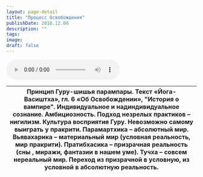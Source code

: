 ```yaml
---
layout: page-detail
title: "Процесс Освобождения"
publishDate: 2018.12.08
description: ""
tags:
image:
draft: false
---
```


<audio title="2018.12.08 - Процесс Освобождения.mp3" src="https://filer-api.advayta.org/v1.0/public/files/74595" controls=""></audio>

| Принцип Гуру-шишья парампары. Текст «Йога-Васиштха», гл. 6 «Об Освобождении», "История о вампире". Индивидуальное и надиндивидуальное сознание. Амбициозность. Подход незрелых практиков – нигилизм. Культура восприятия Гуру. Невозможно самому выиграть у пракрити. Парамартхика – абсолютный мир. Вьявахарика – материальный мир (условная реальность, мир пракрити). Пратибхасика – призрачная реальность (сны , миражи, фантазии в нашем уме). Тучха – совсем нереальный мир. Переход из призрачной в условную, из условной в абсолютную реальность. |
| --------------------------------------------------------------------------------------------------------------------------------------------------------------------------------------------------------------------------------------------------------------------------------------------------------------------------------------------------------------------------------------------------------------------------------------------------------------------------------------------------------------------------------------------------------- |

  
